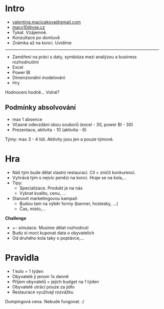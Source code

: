 # Intro
- valentina.macicakova@gmail.com
- macv10@vse.cz
- Tykat. Vzájemně.
- Konzultace po domluvě
- Známka až na konci. Uvidíme

---

- Zaměření na práci s daty, symbióza mezi analýzou a business rozhodnutími
- Excel
- Power BI
- Dimenzionální modelování
- Hry

Hodnocení hodně... Volné?

## Podmínky absolvování
- max 1 absence
- Včasné odevzdání obou souborů (excel - 30, power BI - 30)
- Prezentace, aktivita - 10 (aktivita - 6)

Týmy: max 3 - 4 lidi. Aktivity jsou jen a pouze týmové.

# Hra
- Náš tým bude dělat vlastní restauraci. Cíl = zničit konkurenci.
- Vyhrává tým s nejvíc penězi na konci. Hraje se na kola,...
- Tipy:
  - Specializace. Produkt je na nás
  - Vybrat kvalitu, cenu, ...
- Stanovit marketingovou kampaň
  - Budou tam na výběr formy (banner, hostesky, ...)
  - Čas, místo,...

**Challenge**
- +- simulace. Musíme dělat rozhodnutí
- Budu si moct kupovat data o obyvatelích
- Od druhého kola taky o poptávce,...

# Pravidla
- 1 kolo = 1 týden
- Obyvatelé jí jenom 1x denně
- Příjem obyvatelů = jejich budget na 1 týden
- Obyvatelé utrácí pouze za jídlo
- Restaurace využívají rozvážku


Dumpingová cena. Nebude fungovat. :/